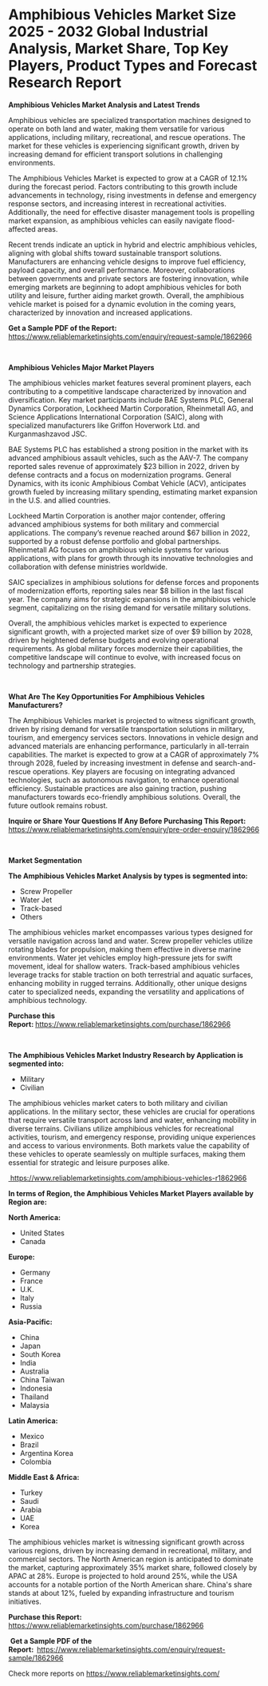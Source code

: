 <p><h1>Amphibious Vehicles Market Size 2025 - 2032 Global Industrial Analysis, Market Share, Top Key Players, Product Types and Forecast Research Report</h1></p><p><strong>Amphibious Vehicles Market Analysis and Latest Trends</strong></p>
<p><p>Amphibious vehicles are specialized transportation machines designed to operate on both land and water, making them versatile for various applications, including military, recreational, and rescue operations. The market for these vehicles is experiencing significant growth, driven by increasing demand for efficient transport solutions in challenging environments. </p><p>The Amphibious Vehicles Market is expected to grow at a CAGR of 12.1% during the forecast period. Factors contributing to this growth include advancements in technology, rising investments in defense and emergency response sectors, and increasing interest in recreational activities. Additionally, the need for effective disaster management tools is propelling market expansion, as amphibious vehicles can easily navigate flood-affected areas.</p><p>Recent trends indicate an uptick in hybrid and electric amphibious vehicles, aligning with global shifts toward sustainable transport solutions. Manufacturers are enhancing vehicle designs to improve fuel efficiency, payload capacity, and overall performance. Moreover, collaborations between governments and private sectors are fostering innovation, while emerging markets are beginning to adopt amphibious vehicles for both utility and leisure, further aiding market growth. Overall, the amphibious vehicle market is poised for a dynamic evolution in the coming years, characterized by innovation and increased applications.</p></p>
<p><strong>Get a Sample PDF of the Report:&nbsp;</strong> <a href="https://www.reliablemarketinsights.com/enquiry/request-sample/1862966?utm_campaign=3167&utm_medium=2&utm_source=Github&utm_content=ia&utm_term=30032025&utm_id=amphibious-vehicles">https://www.reliablemarketinsights.com/enquiry/request-sample/1862966</a></p>
<p>&nbsp;</p>
<p><strong>Amphibious Vehicles Major Market Players</strong></p>
<p><p>The amphibious vehicles market features several prominent players, each contributing to a competitive landscape characterized by innovation and diversification. Key market participants include BAE Systems PLC, General Dynamics Corporation, Lockheed Martin Corporation, Rheinmetall AG, and Science Applications International Corporation (SAIC), along with specialized manufacturers like Griffon Hoverwork Ltd. and Kurganmashzavod JSC.</p><p>BAE Systems PLC has established a strong position in the market with its advanced amphibious assault vehicles, such as the AAV-7. The company reported sales revenue of approximately $23 billion in 2022, driven by defense contracts and a focus on modernization programs. General Dynamics, with its iconic Amphibious Combat Vehicle (ACV), anticipates growth fueled by increasing military spending, estimating market expansion in the U.S. and allied countries.</p><p>Lockheed Martin Corporation is another major contender, offering advanced amphibious systems for both military and commercial applications. The company’s revenue reached around $67 billion in 2022, supported by a robust defense portfolio and global partnerships. Rheinmetall AG focuses on amphibious vehicle systems for various applications, with plans for growth through its innovative technologies and collaboration with defense ministries worldwide.</p><p>SAIC specializes in amphibious solutions for defense forces and proponents of modernization efforts, reporting sales near $8 billion in the last fiscal year. The company aims for strategic expansions in the amphibious vehicle segment, capitalizing on the rising demand for versatile military solutions.</p><p>Overall, the amphibious vehicles market is expected to experience significant growth, with a projected market size of over $9 billion by 2028, driven by heightened defense budgets and evolving operational requirements. As global military forces modernize their capabilities, the competitive landscape will continue to evolve, with increased focus on technology and partnership strategies.</p></p>
<p>&nbsp;</p>
<p><strong>What Are The Key Opportunities For Amphibious Vehicles Manufacturers?</strong></p>
<p><p>The Amphibious Vehicles market is projected to witness significant growth, driven by rising demand for versatile transportation solutions in military, tourism, and emergency services sectors. Innovations in vehicle design and advanced materials are enhancing performance, particularly in all-terrain capabilities. The market is expected to grow at a CAGR of approximately 7% through 2028, fueled by increasing investment in defense and search-and-rescue operations. Key players are focusing on integrating advanced technologies, such as autonomous navigation, to enhance operational efficiency. Sustainable practices are also gaining traction, pushing manufacturers towards eco-friendly amphibious solutions. Overall, the future outlook remains robust.</p></p>
<p><strong>Inquire or Share Your Questions If Any Before Purchasing This Report:</strong> <a href="https://www.reliablemarketinsights.com/enquiry/pre-order-enquiry/1862966?utm_campaign=3167&utm_medium=2&utm_source=Github&utm_content=ia&utm_term=30032025&utm_id=amphibious-vehicles">https://www.reliablemarketinsights.com/enquiry/pre-order-enquiry/1862966</a></p>
<p>&nbsp;</p>
<p><strong>Market Segmentation</strong></p>
<p><strong>The Amphibious Vehicles Market Analysis by types is segmented into:</strong></p>
<p><ul><li>Screw Propeller</li><li>Water Jet</li><li>Track-based</li><li>Others</li></ul></p>
<p><p>The amphibious vehicles market encompasses various types designed for versatile navigation across land and water. Screw propeller vehicles utilize rotating blades for propulsion, making them effective in diverse marine environments. Water jet vehicles employ high-pressure jets for swift movement, ideal for shallow waters. Track-based amphibious vehicles leverage tracks for stable traction on both terrestrial and aquatic surfaces, enhancing mobility in rugged terrains. Additionally, other unique designs cater to specialized needs, expanding the versatility and applications of amphibious technology.</p></p>
<p><strong>Purchase this Report:&nbsp;</strong><a href="https://www.reliablemarketinsights.com/purchase/1862966?utm_campaign=3167&utm_medium=2&utm_source=Github&utm_content=ia&utm_term=30032025&utm_id=amphibious-vehicles">https://www.reliablemarketinsights.com/purchase/1862966</a></p>
<p>&nbsp;</p>
<p><strong>The Amphibious Vehicles Market Industry Research by Application is segmented into:</strong></p>
<p><ul><li>Military</li><li>Civilian</li></ul></p>
<p><p>The amphibious vehicles market caters to both military and civilian applications. In the military sector, these vehicles are crucial for operations that require versatile transport across land and water, enhancing mobility in diverse terrains. Civilians utilize amphibious vehicles for recreational activities, tourism, and emergency response, providing unique experiences and access to various environments. Both markets value the capability of these vehicles to operate seamlessly on multiple surfaces, making them essential for strategic and leisure purposes alike.</p></p>
<p><a href="https://www.reliablemarketinsights.com/amphibious-vehicles-r1862966?utm_campaign=3167&utm_medium=2&utm_source=Github&utm_content=ia&utm_term=30032025&utm_id=amphibious-vehicles">&nbsp;https://www.reliablemarketinsights.com/amphibious-vehicles-r1862966</a></p>
<p><strong>In terms of Region, the Amphibious Vehicles Market Players available by Region are:</strong></p>
<p>
    <p> <strong> North America: </strong>
        <ul>
            <li>United States</li>
            <li>Canada</li>
        </ul>
        </p> 
    <p> <strong> Europe: </strong>
        <ul>
            <li>Germany</li>
            <li>France</li>
            <li>U.K.</li>
            <li>Italy</li>
            <li>Russia</li>
        </ul>
        </p> 
    <p> <strong> Asia-Pacific: </strong>
        <ul>
            <li>China</li>
            <li>Japan</li>
            <li>South Korea</li>
            <li>India</li>
            <li>Australia</li>
            <li>China Taiwan</li>
            <li>Indonesia</li>
            <li>Thailand</li>
            <li>Malaysia</li>
        </ul>
        </p> 
    <p> <strong> Latin America: </strong>
        <ul>
            <li>Mexico</li>
            <li>Brazil</li>
            <li>Argentina Korea</li>
            <li>Colombia</li>
        </ul>
        </p> 
    <p> <strong> Middle East & Africa: </strong>
        <ul>
            <li>Turkey</li>
            <li>Saudi</li>
            <li>Arabia</li>
            <li>UAE</li>
            <li>Korea</li>
        </ul>
    </p>
    </p>
<p><p>The amphibious vehicles market is witnessing significant growth across various regions, driven by increasing demand in recreational, military, and commercial sectors. The North American region is anticipated to dominate the market, capturing approximately 35% market share, followed closely by APAC at 28%. Europe is projected to hold around 25%, while the USA accounts for a notable portion of the North American share. China's share stands at about 12%, fueled by expanding infrastructure and tourism initiatives.</p></p>
<p><strong>Purchase this Report: </strong><a href="https://www.reliablemarketinsights.com/purchase/1862966?utm_campaign=3167&utm_medium=2&utm_source=Github&utm_content=ia&utm_term=30032025&utm_id=amphibious-vehicles">https://www.reliablemarketinsights.com/purchase/1862966</a></p>
<p>&nbsp;<strong>Get a Sample PDF of the Report:&nbsp;&nbsp;</strong><a href="https://www.reliablemarketinsights.com/enquiry/request-sample/1862966?utm_campaign=3167&utm_medium=2&utm_source=Github&utm_content=ia&utm_term=30032025&utm_id=amphibious-vehicles">https://www.reliablemarketinsights.com/enquiry/request-sample/1862966</a></p>
<p><strong></strong></p>
<p>Check more reports on <a href="https://www.reliablemarketinsights.com/?utm_campaign=3167&utm_medium=2&utm_source=Github&utm_content=ia&utm_term=30032025&utm_id=amphibious-vehicles">https://www.reliablemarketinsights.com/</a></p>